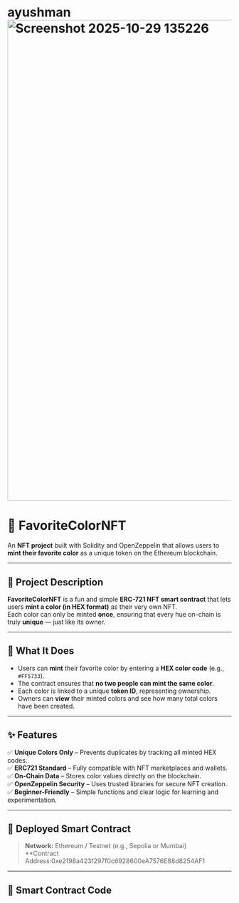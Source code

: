 # ayushman<img width="1920" height="1080" alt="Screenshot 2025-10-29 135226" src="https://github.com/user-attachments/assets/15a8b27e-6604-4fe0-bf3f-904086df8153" />
# 🎨 FavoriteColorNFT

An **NFT project** built with Solidity and OpenZeppelin that allows users to **mint their favorite color** as a unique token on the Ethereum blockchain.

---

## 🧠 Project Description

**FavoriteColorNFT** is a fun and simple **ERC-721 NFT smart contract** that lets users **mint a color (in HEX format)** as their very own NFT.  
Each color can only be minted **once**, ensuring that every hue on-chain is truly **unique** — just like its owner.

---

## 🚀 What It Does

- Users can **mint** their favorite color by entering a **HEX color code** (e.g., `#FF5733`).  
- The contract ensures that **no two people can mint the same color**.  
- Each color is linked to a unique **token ID**, representing ownership.  
- Owners can **view** their minted colors and see how many total colors have been created.

---

## ✨ Features

✅ **Unique Colors Only** – Prevents duplicates by tracking all minted HEX codes.  
✅ **ERC721 Standard** – Fully compatible with NFT marketplaces and wallets.  
✅ **On-Chain Data** – Stores color values directly on the blockchain.  
✅ **OpenZeppelin Security** – Uses trusted libraries for secure NFT creation.  
✅ **Beginner-Friendly** – Simple functions and clear logic for learning and experimentation.

---

## 🔗 Deployed Smart Contract

> **Network:** Ethereum / Testnet (e.g., Sepolia or Mumbai)  
> **Contract Address:0xe2198a423f297f0c6928600eA7576E88d8254AF1 



---

## 🧩 Smart Contract Code

```solidity



 
